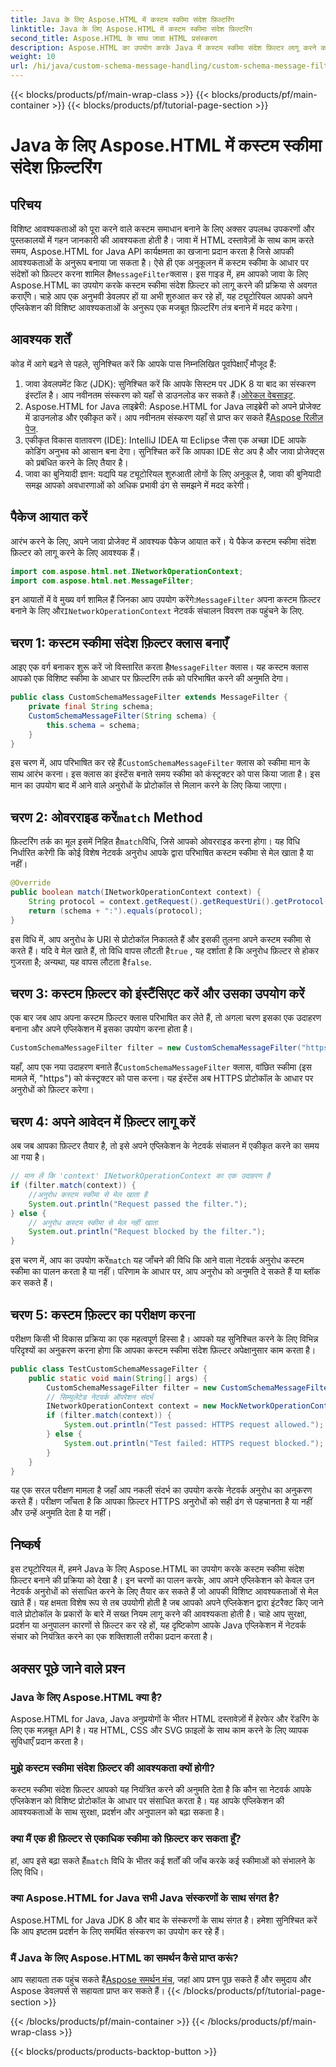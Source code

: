 ```yaml
---
title: Java के लिए Aspose.HTML में कस्टम स्कीमा संदेश फ़िल्टरिंग
linktitle: Java के लिए Aspose.HTML में कस्टम स्कीमा संदेश फ़िल्टरिंग
second_title: Aspose.HTML के साथ जावा HTML प्रसंस्करण
description: Aspose.HTML का उपयोग करके Java में कस्टम स्कीमा संदेश फ़िल्टर लागू करने का तरीका जानें। सुरक्षित, अनुकूलित एप्लिकेशन अनुभव के लिए हमारी चरण-दर-चरण मार्गदर्शिका का पालन करें।
weight: 10
url: /hi/java/custom-schema-message-handling/custom-schema-message-filter/
---
```


{{< blocks/products/pf/main-wrap-class >}}
{{< blocks/products/pf/main-container >}}
{{< blocks/products/pf/tutorial-page-section >}}

# Java के लिए Aspose.HTML में कस्टम स्कीमा संदेश फ़िल्टरिंग

## परिचय
 विशिष्ट आवश्यकताओं को पूरा करने वाले कस्टम समाधान बनाने के लिए अक्सर उपलब्ध उपकरणों और पुस्तकालयों में गहन जानकारी की आवश्यकता होती है। जावा में HTML दस्तावेज़ों के साथ काम करते समय, Aspose.HTML for Java API कार्यक्षमता का खजाना प्रदान करता है जिसे आपकी आवश्यकताओं के अनुरूप बनाया जा सकता है। ऐसे ही एक अनुकूलन में कस्टम स्कीमा के आधार पर संदेशों को फ़िल्टर करना शामिल है`MessageFilter`क्लास। इस गाइड में, हम आपको जावा के लिए Aspose.HTML का उपयोग करके कस्टम स्कीमा संदेश फ़िल्टर को लागू करने की प्रक्रिया से अवगत कराएँगे। चाहे आप एक अनुभवी डेवलपर हों या अभी शुरुआत कर रहे हों, यह ट्यूटोरियल आपको अपने एप्लिकेशन की विशिष्ट आवश्यकताओं के अनुरूप एक मजबूत फ़िल्टरिंग तंत्र बनाने में मदद करेगा।
## आवश्यक शर्तें
कोड में आगे बढ़ने से पहले, सुनिश्चित करें कि आपके पास निम्नलिखित पूर्वापेक्षाएँ मौजूद हैं:
1.  जावा डेवलपमेंट किट (JDK): सुनिश्चित करें कि आपके सिस्टम पर JDK 8 या बाद का संस्करण इंस्टॉल है। आप नवीनतम संस्करण को यहाँ से डाउनलोड कर सकते हैं।[ओरेकल वेबसाइट](https://www.oracle.com/java/technologies/javase-jdk11-downloads.html).
2.  Aspose.HTML for Java लाइब्रेरी: Aspose.HTML for Java लाइब्रेरी को अपने प्रोजेक्ट में डाउनलोड और एकीकृत करें। आप नवीनतम संस्करण यहाँ से प्राप्त कर सकते हैं[Aspose रिलीज़ पेज](https://releases.aspose.com/html/java/).
3. एकीकृत विकास वातावरण (IDE): IntelliJ IDEA या Eclipse जैसा एक अच्छा IDE आपके कोडिंग अनुभव को आसान बना देगा। सुनिश्चित करें कि आपका IDE सेट अप है और जावा प्रोजेक्ट्स को प्रबंधित करने के लिए तैयार है।
4. जावा का बुनियादी ज्ञान: यद्यपि यह ट्यूटोरियल शुरुआती लोगों के लिए अनुकूल है, जावा की बुनियादी समझ आपको अवधारणाओं को अधिक प्रभावी ढंग से समझने में मदद करेगी।
## पैकेज आयात करें
आरंभ करने के लिए, अपने जावा प्रोजेक्ट में आवश्यक पैकेज आयात करें। ये पैकेज कस्टम स्कीमा संदेश फ़िल्टर को लागू करने के लिए आवश्यक हैं।
```java
import com.aspose.html.net.INetworkOperationContext;
import com.aspose.html.net.MessageFilter;
```
 इन आयातों में वे मुख्य वर्ग शामिल हैं जिनका आप उपयोग करेंगे:`MessageFilter` अपना कस्टम फ़िल्टर बनाने के लिए और`INetworkOperationContext` नेटवर्क संचालन विवरण तक पहुंचने के लिए.
## चरण 1: कस्टम स्कीमा संदेश फ़िल्टर क्लास बनाएँ
 आइए एक वर्ग बनाकर शुरू करें जो विस्तारित करता है`MessageFilter` क्लास। यह कस्टम क्लास आपको एक विशिष्ट स्कीमा के आधार पर फ़िल्टरिंग तर्क को परिभाषित करने की अनुमति देगा।
```java
public class CustomSchemaMessageFilter extends MessageFilter {
    private final String schema;
    CustomSchemaMessageFilter(String schema) {
        this.schema = schema;
    }
}
```
 इस चरण में, आप परिभाषित कर रहे हैं`CustomSchemaMessageFilter` क्लास को स्कीमा मान के साथ आरंभ करना। इस क्लास का इंस्टेंस बनाते समय स्कीमा को कंस्ट्रक्टर को पास किया जाता है। इस मान का उपयोग बाद में आने वाले अनुरोधों के प्रोटोकॉल से मिलान करने के लिए किया जाएगा।
##  चरण 2: ओवरराइड करें`match` Method
 फ़िल्टरिंग तर्क का मूल इसमें निहित है`match`विधि, जिसे आपको ओवरराइड करना होगा। यह विधि निर्धारित करेगी कि कोई विशेष नेटवर्क अनुरोध आपके द्वारा परिभाषित कस्टम स्कीमा से मेल खाता है या नहीं।
```java
@Override
public boolean match(INetworkOperationContext context) {
    String protocol = context.getRequest().getRequestUri().getProtocol();
    return (schema + ":").equals(protocol);
}
```
 इस विधि में, आप अनुरोध के URI से प्रोटोकॉल निकालते हैं और इसकी तुलना अपने कस्टम स्कीमा से करते हैं। यदि वे मेल खाते हैं, तो विधि वापस लौटती है`true` , यह दर्शाता है कि अनुरोध फ़िल्टर से होकर गुजरता है; अन्यथा, यह वापस लौटता है`false`.
## चरण 3: कस्टम फ़िल्टर को इंस्टैंसिएट करें और उसका उपयोग करें
एक बार जब आप अपना कस्टम फ़िल्टर क्लास परिभाषित कर लेते हैं, तो अगला चरण इसका एक उदाहरण बनाना और अपने एप्लिकेशन में इसका उपयोग करना होता है।
```java
CustomSchemaMessageFilter filter = new CustomSchemaMessageFilter("https");
```
 यहाँ, आप एक नया उदाहरण बनाते हैं`CustomSchemaMessageFilter` क्लास, वांछित स्कीमा (इस मामले में, "https") को कंस्ट्रक्टर को पास करना। यह इंस्टेंस अब HTTPS प्रोटोकॉल के आधार पर अनुरोधों को फ़िल्टर करेगा।
## चरण 4: अपने आवेदन में फ़िल्टर लागू करें
अब जब आपका फ़िल्टर तैयार है, तो इसे अपने एप्लिकेशन के नेटवर्क संचालन में एकीकृत करने का समय आ गया है।
```java
// मान लें कि 'context' INetworkOperationContext का एक उदाहरण है
if (filter.match(context)) {
    //अनुरोध कस्टम स्कीमा से मेल खाता है
    System.out.println("Request passed the filter.");
} else {
    // अनुरोध कस्टम स्कीमा से मेल नहीं खाता
    System.out.println("Request blocked by the filter.");
}
```
 इस चरण में, आप का उपयोग करें`match` यह जाँचने की विधि कि आने वाला नेटवर्क अनुरोध कस्टम स्कीमा का पालन करता है या नहीं। परिणाम के आधार पर, आप अनुरोध को अनुमति दे सकते हैं या ब्लॉक कर सकते हैं।
## चरण 5: कस्टम फ़िल्टर का परीक्षण करना
परीक्षण किसी भी विकास प्रक्रिया का एक महत्वपूर्ण हिस्सा है। आपको यह सुनिश्चित करने के लिए विभिन्न परिदृश्यों का अनुकरण करना होगा कि आपका कस्टम स्कीमा संदेश फ़िल्टर अपेक्षानुसार काम करता है।
```java
public class TestCustomSchemaMessageFilter {
    public static void main(String[] args) {
        CustomSchemaMessageFilter filter = new CustomSchemaMessageFilter("https");
        // सिम्युलेटेड नेटवर्क ऑपरेशन संदर्भ
        INetworkOperationContext context = new MockNetworkOperationContext("https");
        if (filter.match(context)) {
            System.out.println("Test passed: HTTPS request allowed.");
        } else {
            System.out.println("Test failed: HTTPS request blocked.");
        }
    }
}
```
यह एक सरल परीक्षण मामला है जहाँ आप नकली संदर्भ का उपयोग करके नेटवर्क अनुरोध का अनुकरण करते हैं। परीक्षण जाँचता है कि आपका फ़िल्टर HTTPS अनुरोधों को सही ढंग से पहचानता है या नहीं और उन्हें अनुमति देता है या नहीं।
## निष्कर्ष
इस ट्यूटोरियल में, हमने Java के लिए Aspose.HTML का उपयोग करके कस्टम स्कीमा संदेश फ़िल्टर बनाने की प्रक्रिया को देखा है। इन चरणों का पालन करके, आप अपने एप्लिकेशन को केवल उन नेटवर्क अनुरोधों को संसाधित करने के लिए तैयार कर सकते हैं जो आपकी विशिष्ट आवश्यकताओं से मेल खाते हैं। यह क्षमता विशेष रूप से तब उपयोगी होती है जब आपको अपने एप्लिकेशन द्वारा इंटरैक्ट किए जाने वाले प्रोटोकॉल के प्रकारों के बारे में सख्त नियम लागू करने की आवश्यकता होती है। चाहे आप सुरक्षा, प्रदर्शन या अनुपालन कारणों से फ़िल्टर कर रहे हों, यह दृष्टिकोण आपके Java एप्लिकेशन में नेटवर्क संचार को नियंत्रित करने का एक शक्तिशाली तरीका प्रदान करता है।
## अक्सर पूछे जाने वाले प्रश्न
### Java के लिए Aspose.HTML क्या है?
Aspose.HTML for Java, Java अनुप्रयोगों के भीतर HTML दस्तावेज़ों में हेरफेर और रेंडरिंग के लिए एक मज़बूत API है। यह HTML, CSS और SVG फ़ाइलों के साथ काम करने के लिए व्यापक सुविधाएँ प्रदान करता है।
### मुझे कस्टम स्कीमा संदेश फ़िल्टर की आवश्यकता क्यों होगी?
कस्टम स्कीमा संदेश फ़िल्टर आपको यह नियंत्रित करने की अनुमति देता है कि कौन सा नेटवर्क आपके एप्लिकेशन को विशिष्ट प्रोटोकॉल के आधार पर संसाधित करता है। यह आपके एप्लिकेशन की आवश्यकताओं के साथ सुरक्षा, प्रदर्शन और अनुपालन को बढ़ा सकता है।
### क्या मैं एक ही फ़िल्टर से एकाधिक स्कीमा को फ़िल्टर कर सकता हूँ?
 हां, आप इसे बढ़ा सकते हैं`match` विधि के भीतर कई शर्तों की जाँच करके कई स्कीमाओं को संभालने के लिए विधि।
### क्या Aspose.HTML for Java सभी Java संस्करणों के साथ संगत है?
Aspose.HTML for Java JDK 8 और बाद के संस्करणों के साथ संगत है। हमेशा सुनिश्चित करें कि आप इष्टतम प्रदर्शन के लिए समर्थित संस्करण का उपयोग कर रहे हैं।
### मैं Java के लिए Aspose.HTML का समर्थन कैसे प्राप्त करूं?
 आप सहायता तक पहुंच सकते हैं[Aspose समर्थन मंच](https://forum.aspose.com/c/html/29), जहां आप प्रश्न पूछ सकते हैं और समुदाय और Aspose डेवलपर्स से सहायता प्राप्त कर सकते हैं।
{{< /blocks/products/pf/tutorial-page-section >}}

{{< /blocks/products/pf/main-container >}}
{{< /blocks/products/pf/main-wrap-class >}}

{{< blocks/products/products-backtop-button >}}
